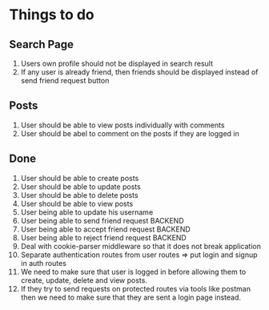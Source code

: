 # Things to do

## Search Page

1. Users own profile should not be displayed in search result
2. If any user is already friend, then friends should be displayed instead of send friend request button

## Posts

1. User should be able to view posts individually with comments
2. User should be abel to comment on the posts if they are logged in


## Done

1. User should be able to create posts
2. User should be able to update posts
3. User should be able to delete posts
4. User should be able to view posts
5. User being able to update his username
6. User being able to send friend request BACKEND
7. User being able to accept friend request BACKEND
8. User being able to reject friend request BACKEND
9. Deal with cookie-parser middleware so that it does not break application
10. Separate authentication routes from user routes => put login and signup in auth routes
11. We need to make sure that user is logged in before allowing them to create, update, delete and view posts. 
12. If they try to send requests on protected routes via tools like postman then we need to make sure that they are sent a login page instead.